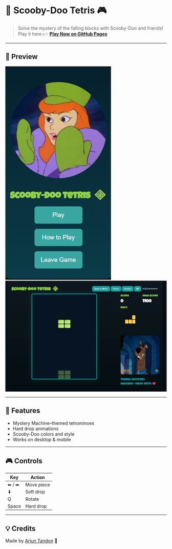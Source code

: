 # 🐾 Scooby-Doo Tetris 🎮

> Solve the mystery of the falling blocks with Scooby-Doo and friends!  
Play it here 👉 [**Play Now on GitHub Pages**](https://username.github.io/scooby-doo-tetris/)

---

## 📸 Preview

![Game Screenshot](assets/game_screenshots/ss_2.png)
![Game Screenshot](assets/game_screenshots/game_1.png)

---

## 🎯 Features
- Mystery Machine–themed tetrominoes
- Hard drop animations
- Scooby-Doo colors and style
- Works on desktop & mobile

---

## 🎮 Controls
| Key        | Action          |
|------------|----------------|
| ⬅ / ➡     | Move piece     |
| ⬇         | Soft drop      |
| Q         | Rotate         |
| Space      | Hard drop      |

---

## 💡 Credits
Made by [Arjun Tandon](https://www.linkedin.com/in/arjun-tandon-93b775229/) 🧩